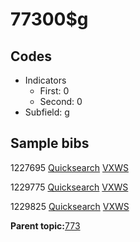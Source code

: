 # 77300$g

## Codes

-   Indicators
    -   First: 0
    -   Second: 0
-   Subfield: g

## Sample bibs

1227695 [Quicksearch](https://search.library.yale.edu/catalog/1227695) [VXWS](http://prodorbis.library.yale.edu:7014/vxws/GetHoldingsService?bibId=1227695)

1229775 [Quicksearch](https://search.library.yale.edu/catalog/1229775) [VXWS](http://prodorbis.library.yale.edu:7014/vxws/GetHoldingsService?bibId=1229775)

1229825 [Quicksearch](https://search.library.yale.edu/catalog/1229825) [VXWS](http://prodorbis.library.yale.edu:7014/vxws/GetHoldingsService?bibId=1229825)

**Parent topic:**[773](../../tags/773/773.md)

